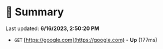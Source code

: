 # 📖 Summary
Last updated: **6/16/2023, 2:50:20 PM**

- `GET` [https://google.com](https://google.com) - **Up** (177ms)
